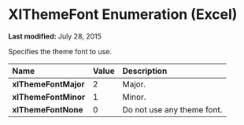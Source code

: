 
# XlThemeFont Enumeration (Excel)

 **Last modified:** July 28, 2015

Specifies the theme font to use.


|**Name**|**Value**|**Description**|
|:-----|:-----|:-----|
| **xlThemeFontMajor**|2|Major.|
| **xlThemeFontMinor**|1|Minor.|
| **xlThemeFontNone**|0|Do not use any theme font.|
